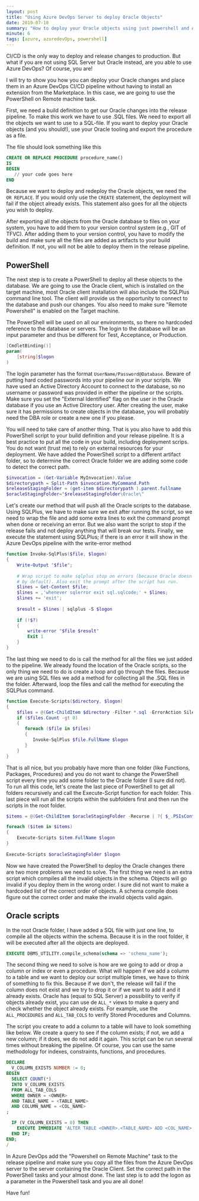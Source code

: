 ```yaml
---
layout: post
title: "Using Azure DevOps Server to deploy Oracle Objects"
date: 2019-07-18
summary: "How to deploy your Oracle objects using just powershell and Azure DevOps. By using the Oracle client you will be able to deploy objects and scripts without having to install an extension from the marketplace"
minute: 6
tags: [azure, azuredevOps, powershell]
---
```

CI/CD is the only way to deploy and release changes to production. But what if you are not using SQL Server but Oracle instead, are you able to use Azure DevOps? Of course, you are!


I will try to show you how you can deploy your Oracle changes and place them in an Azure DevOps CI/CD pipeline without having to install an extension from the Marketplace. In this case, we are going to use the PowerShell on Remote machine task. 


First, we need a build definition to get our Oracle changes into the release pipeline. To make this work we have to use .SQL files. We need to export all the objects we want to use to a SQL-file. If you want to deploy your Oracle objects (and you should!), use your Oracle tooling and export the procedure as a file. 


The file should look something like this

```sql
CREATE OR REPLACE PROCEDURE procedure_name()
IS
BEGIN
   // your code goes here
END
```

Because we want to deploy and redeploy the Oracle objects, we need the `OR REPLACE`. If you would only use the `CREATE` statement, the deployment will fail if the object already exists. This statement also goes for all the objects you wish to deploy. 


After exporting all the objects from the Oracle database to files on your system, you have to add them to your version control system (e.g., GIT of TFVC). After adding them to your version control, you have to modify the build and make sure all the files are added as artifacts to your build definition. If not, you will not be able to deploy them in the release pipeline.

## PowerShell

The next step is to create a PowerShell to deploy all these objects to the database. We are going to use the Oracle client, which is installed on the target machine, most Oracle client installation will also include the SQLPlus command line tool. The client will provide us the opportunity to connect to the database and push our changes. You also need to make sure "Remote Powershell" is enabled on the Target machine.  


The PowerShell will be used on all our environments, so there no hardcoded reference to the database or servers. The login to the database will be an input parameter and thus be different for Test, Acceptance, or Production. 


```powershell
[CmdletBinding()] 
param(
    [string]$logon
) 
```

The login parameter has the format `UserName/Password@Database`. Beware of putting hard coded passwords into your pipeline our in your scripts. We have used an Active Directory Account to connect to the database, so no username or password was provided in either the pipeline or the scripts. Make sure you set the "External Identified" flag on the user in the Oracle database if you use an Active Directory user. After creating the user, make sure it has permissions to create objects in the database, you will probably need the DBA role or create a new one if you please.


You will need to take care of another thing. That is you also have to add this PowerShell script to your build definition and your release pipeline. It is a best practice to put all the code in your build, including deployment scrips. You do not want (trust me) to rely on external resources for your deployment. We have added the PowerShell script to a different artifact folder, so to determine the correct Oracle folder we are adding some code to detect the correct path.

```powershell
$invocation = (Get-Variable MyInvocation).Value
$directorypath = Split-Path $invocation.MyCommand.Path
$releaseStagingFolder = (get-item $directorypath ).parent.fullname 
$oracleStagingFolder="$releaseStagingFolder\Oracle\"
```

Let's create our method that will push all the Oracle scripts to the database. Using SQLPlus, we have to make sure we exit after running the script, so we need to wrap the file and add some extra lines to exit the command prompt when done or receiving an error. But we also want the script to stop if the release fails and not deploy anything that will break our tests. Finally, we execute the statement using SQLPlus; if there is an error it will show in the Azure DevOps pipeline with the write-error method

```powershell
function Invoke-SqlPlus($file, $logon) 
{
    Write-Output "$file";
 
    # Wrap script to make sqlplus stop on errors (because Oracle doesn't do this
    # by default). Also exit the prompt after the script has run.
    $lines = Get-Content $file;
    $lines = ,'whenever sqlerror exit sql.sqlcode;' + $lines;
    $lines += 'exit';
 
    $result = $lines | sqlplus -S $logon
 
    if (!$?)
    { 
        write-error "$file $result" 
        Exit 1
    }
}
```

The last thing we need to do is call the method for all the files we just added to the pipeline. We already found the location of the Oracle scripts, so the only thing we need to do is create a loop and go through the files. Because we are using SQL files we add a method for collecting all the .SQL files in the folder. Afterward, loop the files and call the method for executing the SQLPlus command. 

```powershell
function Execute-Scripts($directory, $logon) 
{
    $files = @(Get-ChildItem $directory -Filter *.sql -ErrorAction SilentlyContinue | Sort-Object)
    if ($files.Count -gt 0)
    {
       foreach ($file in $files) 
       {
          Invoke-SqlPlus $file.FullName $logon 
       }
    }
}
```

That is all nice, but you probably have more than one folder (like Functions, Packages, Procedures) and you do not want to change the PowerShell script every time you add some folder to the Oracle folder (I sure did not). To run all this code, let's create the last piece of PowerShell to get all folders recursively and call the Execute-Script function for each folder. This last piece will run all the scripts within the subfolders first and then run the scripts in the root folder.

```powershell
$items = @(Get-ChildItem $oracleStagingFolder -Recurse | ?{ $_.PSIsContainer } )

foreach ($item in $items)
{
    Execute-Scripts $item.FullName $logon
}
   
Execute-Scripts $oracleStagingFolder $logon
```

Now we have created the PowerShell to deploy the Oracle changes there are two more problems we need to solve. The first thing we need is an extra script which compiles all the invalid objects in the schema. Objects will go invalid if you deploy them in the wrong order. I sure did not want to make a hardcoded list of the correct order of objects. A schema compile does figure out the correct order and make the invalid objects valid again. 

## Oracle scripts

In the root Oracle folder, I have added a SQL file with just one line, to compile all the objects within the schema. Because it is in the root folder, it will be executed after all the objects are deployed. 

```sql
EXECUTE DBMS_UTILITY.compile_schema(schema => 'schema_name');
```

The second thing we need to solve is how are we going to add or drop a column or index or even a procedure. What will happen if we add a column to a table and we want to deploy our script multiple times, we have to think of something to fix this. Because if we don't, the release will fail if the column does not exist and we try to drop it or if we want to add it and it already exists.
Oracle has (equal to SQL Server) a possibility to verify if objects already exist, you can use de `ALL_*` views to make a query and check whether the object already exists. For example, use the `ALL_PROCEDURES` and `ALL_TAB_COLS` to verify Stored Procedures and Columns.


The script you create to add a column to a table will have to look something like below. We create a query to see if the column exists; if not, we add a new column; if it does, we do not add it again. This script can be run several times without breaking the pipeline. Of course, you can use the same methodology for indexes, constraints, functions, and procedures.

```sql
DECLARE
  V_COLUMN_EXISTS NUMBER := 0;  
BEGIN
  SELECT COUNT(*) 
  INTO V_COLUMN_EXISTS
  FROM ALL_TAB_COLS
  WHERE OWNER = <OWNER>
  AND TABLE_NAME = <TABLE_NAME>
  AND COLUMN_NAME = <COL_NAME>
;

  IF (V_COLUMN_EXISTS = 0) THEN
    EXECUTE IMMEDIATE 'ALTER TABLE <OWNER>.<TABLE_NAME> ADD <COL_NAME> VARCHAR2(1)';
  END IF;
END;
/
```

In Azure DevOps add the "Powershell on Remote Machine" task to the release pipeline and make sure you copy all the files from the Azure DevOps server to the server containing the Oracle Client. Set the correct path in the PowerShell tasks and your almost done. The last step is to add the logon as a parameter in the Powershell task and you are all done!  

Have fun!
 
